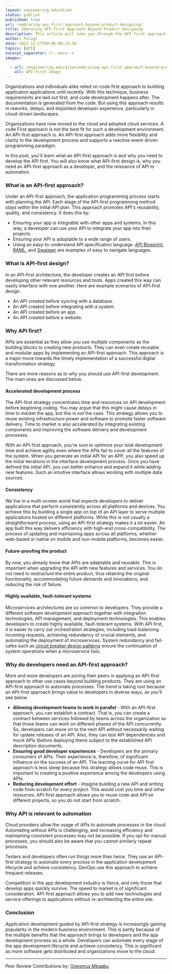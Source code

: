 ```yaml
---
layout: engineering-education
status: publish
published: true
url: /embracing-api-first-approach-beyond-product-designing/
title: Embracing API-first Approach Beyond Product Designing
description: This article will take you through the API-first approach and how we can embrace it beyond product designing. We will look at the basics of API-first design and the importance of API-first approach to developers.  
author: Pologi
date: 2021-11-17T00:00:00-13:30
topics: [API]
excerpt_separator: <!--more-->
images:

  - url: /engineering-education/embracing-api-first-approach-beyond-product-designing/hero.jpg
    alt: API-first Image
---
```

Organizations and individuals alike relied on code first approach to building application applications until recently. With this technique, business requirements are laid out first, and code development happens after. The documentation is generated from the code. But using this approach results in reworks, delays, and disjointed developer experience, particularly in cloud-driven landscapes.
<!--more-->
Organizations have now moved to the cloud and adopted cloud services. A code First approach is not the best fit for such a development environment. An API-first approach is. An API-first approach adds more flexibility and clarity to the development process and supports a reactive event-driven programming paradigm.

In this post, you'll learn what an API-first approach is and why you need to develop the API first. You will also know what API-first design is, why you need an API-first approach as a developer, and the relevance of API to automation.

### What is an API-first approach?
Under an API-first approach, the application programming process starts with planning the API. Each stage of the API-first programming method stays within the initial API plan. This approach promotes API's reusability, quality, and consistency. It does this by:
- Ensuring your app is integrable with other apps and systems. In this way, a developer can use your API to integrate your app into their projects.
- Ensuring your API is adoptable to a wide range of users.
- Using an easy-to-understand API specification language. [API Blueprint](https://apiblueprint.org/), [RAML](https://raml.org/), and [Swagger](https://swagger.io/) are examples of easy to navigate languages.

### What is API-first design?
In an API-first architecture, the developer creates an API first before developing other relevant resources and tools. Apps created this way can easily interface with one another. Here are example scenarios of API-first design.
- An API created before syncing with a database.
- An API created before integrating with a system.
- An API created before an app.
- An API created before a website.

### Why API first?
APIs are essential as they allow you use multiple components as the building blocks to creating new products. They can even create reusable and modular apps by implementing an API-first approach. This approach is a major move towards the timely implementation of a successful digital transformation strategy.

There are more reasons as to why you should use API-first development. The main ones are discussed below.

#### Accelerated development process
The API-first strategy concentrates time and resources on API development before beginning coding. You may argue that this might cause delays in time to market the app, but this is not the case. This strategy allows you to reuse existing infrastructure power and software to promote faster software delivery. Time to market is also accelerated by integrating existing components and improving the software delivery and development processes.

With an API-first approach, you're sure to optimize your total development time and achieve agility even where the APIs fail to cover all the features of the system. When you generate an initial API for an APP, you also speed up the initial iterations in the interface development process. Once you have defined the initial API, you can better enhance and expand it while adding new features. Such an intuitive interface allows working with multiple data sources.

#### Consistency
We live in a multi-screen world that expects developers to deliver applications that perform consistently across all platforms and devices. You achieve this by building a single app on top of an API layer to serve multiple applications hosted on different platforms. While this is not usually a straightforward process, using an API-first strategy makes it a lot easier. An app built this way delivers efficiency with high-end cross-compatibility. The process of updating and maintaining apps across all platforms, whether web-based or native on mobile and non-mobile platforms, becomes easier.

#### Future-proofing the product
By now, you already know that APIs are adaptable and reusable. This is important when upgrading the API with new features and services. You do not need to restructure the entire product, thus retaining the original functionality, accommodating future demands and innovations, and reducing the risk of failure.

#### Highly available, fault-tolerant systems
Microservices architectures are so common to developers. They provide a different software development approach together with integration technologies, API management, and deployment technologies. This enables developers to create highly available, fault-tolerant systems. With API first, it is easier to carry out orchestration strategies, including load-balancing incoming requests, achieving redundancy of crucial elements, and automating the deployment of microservices. System redundancy and fail-safes such as [circuit breaker design patterns](https://en.wikipedia.org/wiki/Circuit_breaker_design_pattern) ensure the continuation of system operations when a microservice fails.

### Why do developers need an API-first approach?
More and more developers are joining their peers in applying an API-first approach to other use cases beyond building products. They are using an API-first approach to automate processes. The trend is taking root because an API-first approach brings value to developers in diverse ways, as you'll see below.
- **Allowing development teams to work in parallel** - With an API-first approach, you can establish a contract. That is, you can create a contract between services followed by teams across the organization so that those teams can work on different phases of the API concurrently. So, developers can move on to the next API without necessarily waiting for update releases of an API. Also, they can test API dependencies and mock APIs (before deploying them) subject to the established API description documents.
- **Ensuring good developer experiences** - Developers are the primary consumers of APIs. Their experience is, therefore, of significant influence on the success of an API. The learning curve for API first approach is less steep because this strategy allows code reuse. This is important to creating a positive experience among the developers using APIs.
- **Reducing development effort** - Imagine building a new API and writing code from scratch for every project. This would cost you time and other resources. API-first approach allows you to reuse code and API on different projects, so you do not start from scratch.

### Why API is relevant to automation
Cloud providers allow the usage of APIs to automate processes in the cloud. Automating without APIs is challenging, and increasing efficiency and maintaining consistent processes may not be possible. If you opt for manual processes, you should also be aware that you cannot similarly repeat processes.

Testers and developers often run things more than twice. They use an API-first strategy to automate every process in the application development lifecycle and achieve consistency. DevOps use this approach to achieve frequent releases.

Competition in the app development industry is fierce, and only those that develop apps quickly survive. The speed to market is of significant consideration. API-first approach allows you to add new technologies and service offerings to applications without re-architecting the entire site.

### Conclusion
Application development guided by API-first strategy is increasingly gaining popularity in the modern business environment. This is partly because of the multiple benefits that the approach brings to developers and the app development process as a whole. Developers can automate every stage of the app development lifecycle and achieve consistency. This is significant as more software gets distributed and organizations move to the cloud.

---
Peer Review Contributions by: [Onesmus Mbaabu](/engineering-education/authors/onesmus-mbaabu/)
